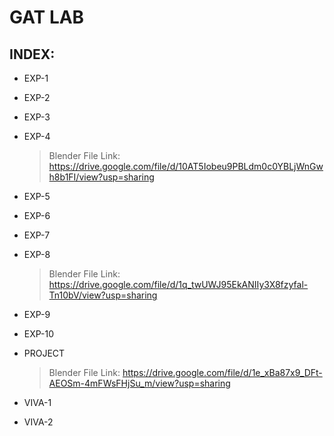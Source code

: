 # GAT LAB

## INDEX:

- EXP-1

- EXP-2

- EXP-3

- EXP-4
  
  > Blender File Link: https://drive.google.com/file/d/10AT5Iobeu9PBLdm0c0YBLjWnGwh8b1FI/view?usp=sharing 

- EXP-5

- EXP-6

- EXP-7

- EXP-8

  > Blender File Link: https://drive.google.com/file/d/1q_twUWJ95EkANIIy3X8fzyfal-Tn10bV/view?usp=sharing 

- EXP-9

- EXP-10

- PROJECT
  
  > Blender File Link: https://drive.google.com/file/d/1e_xBa87x9_DFt-AEOSm-4mFWsFHjSu_m/view?usp=sharing

- VIVA-1

- VIVA-2
